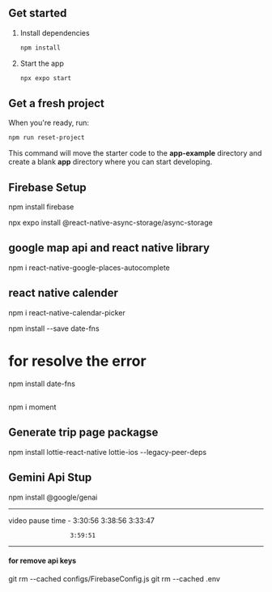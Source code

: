 ## Get started

1. Install dependencies

   ```bash
   npm install
   ```

2. Start the app

   ```bash
   npx expo start
   ```


## Get a fresh project

When you're ready, run:

```bash
npm run reset-project
```

This command will move the starter code to the **app-example** directory and create a blank **app** directory where you can start developing.

## Firebase Setup

npm install firebase

npx expo install @react-native-async-storage/async-storage

## google map api and react native library

npm i react-native-google-places-autocomplete

## react native calender

npm i react-native-calendar-picker

npm install --save date-fns

   # for resolve the error 
npm install date-fns


##
npm i moment

## Generate trip page packagse
 npm install lottie-react-native lottie-ios --legacy-peer-deps

 ## Gemini Api Stup
npm install @google/genai



----------------------------------------------

video pause time - 3:30:56
                     3:38:56
                     3:33:47

                     3:59:51



--------------------------------------------------------------------------------------------------------

#### for remove api keys 
git rm --cached configs/FirebaseConfig.js
git rm --cached .env


